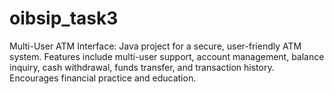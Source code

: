 # oibsip_task3
Multi-User ATM Interface: Java project for a secure, user-friendly ATM system. Features include multi-user support, account management, balance inquiry, cash withdrawal, funds transfer, and transaction history. Encourages financial practice and education.
